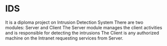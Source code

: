 # IDS
It is a diploma project on Intrusion Detection System
There are two modules: Server and Client
The Server module manages the client activities and is responsible for detecting the intrusions
The Client is any authorized machine on the Intranet requesting services from Server.
